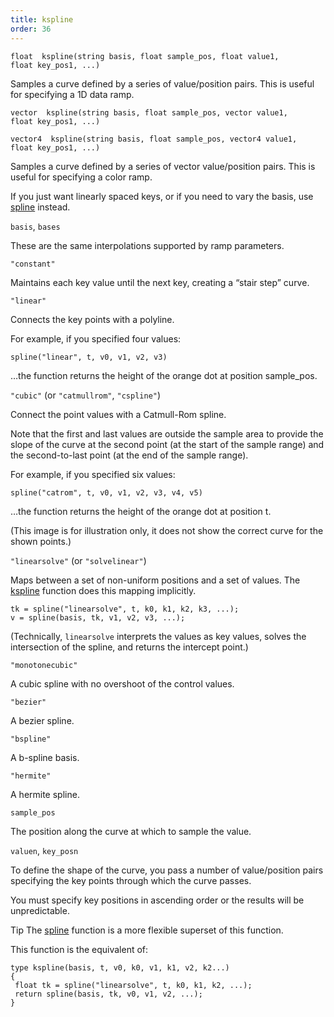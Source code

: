 ```yaml
---
title: kspline
order: 36
---
```

`float  kspline(string basis, float sample_pos, float value1, float key_pos1, ...)`

Samples a curve defined by a series of value/position pairs.
This is useful for specifying a 1D data ramp.

`vector  kspline(string basis, float sample_pos, vector value1, float key_pos1, ...)`

`vector4  kspline(string basis, float sample_pos, vector4 value1, float key_pos1, ...)`

Samples a curve defined by a series of vector value/position pairs.
This is useful for specifying a color ramp.

If you just want linearly spaced keys, or if you need to vary the basis, use [spline](./spline "Samples a value along a polyline or spline curve.") instead.

`basis`, `bases`

These are the same interpolations supported by ramp parameters.

`"constant"`

Maintains each key value until the next key, creating a “stair step” curve.

`"linear"`

Connects the key points with a polyline.

For example, if you specified four values:

```vex
spline("linear", t, v0, v1, v2, v3)

```

…the function returns the height of the orange dot at position sample_pos.

`"cubic"` (or `"catmullrom"`, `"cspline"`)

Connect the point values with a Catmull-Rom spline.

Note that the first and last values are outside the sample area to
provide the slope of the curve at the second point (at the start of the
sample range) and the second-to-last point (at the end of the sample
range).

For example, if you specified six values:

```vex
spline("catrom", t, v0, v1, v2, v3, v4, v5)

```

…the function returns the height of the orange dot at position t.

(This image is for illustration only, it does not show the correct
curve for the shown points.)

`"linearsolve"` (or `"solvelinear"`)

Maps between a set of non-uniform positions and a set of values.
The [kspline](./kspline "Returns an interpolated value along a curve defined by a basis and key/position pairs.") function does this mapping implicitly.

```vex
tk = spline("linearsolve", t, k0, k1, k2, k3, ...);
v = spline(basis, tk, v1, v2, v3, ...);

```

(Technically, `linearsolve` interprets the values as key values, solves the
intersection of the spline, and returns the intercept point.)

`"monotonecubic"`

A cubic spline with no overshoot of the control values.

`"bezier"`

A bezier spline.

`"bspline"`

A b-spline basis.

`"hermite"`

A hermite spline.

`sample_pos`

The position along the curve at which to sample the value.

`valuen`, `key_posn`

To define the shape of the curve, you pass a number of value/position pairs specifying the key points through which the curve passes.

You must specify key positions in ascending order or the results will be unpredictable.

Tip
The [spline](./spline "Samples a value along a polyline or spline curve.") function is a more flexible superset of this function.

This function is the equivalent of:

```vex
type kspline(basis, t, v0, k0, v1, k1, v2, k2...)
{
 float tk = spline("linearsolve", t, k0, k1, k2, ...);
 return spline(basis, tk, v0, v1, v2, ...);
}

```
